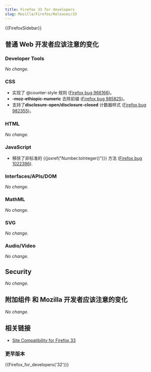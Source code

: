 ```yaml
---
title: Firefox 33 for developers
slug: Mozilla/Firefox/Releases/33
---
```


{{FirefoxSidebar}}

## 普通 Web 开发者应该注意的变化

### Developer Tools

_No change._

### CSS

- 实现了 @counter-style 规则 ([Firefox bug 966166](https://bugzil.la/966166))。
- **-moz-ethiopic-numeric** 去除前缀 ([Firefox bug 985825](https://bugzil.la/985825))。
- 支持了**disclosure-open/disclosure-closed** 计数器样式 ([Firefox bug 982355](https://bugzil.la/982355))。

### HTML

_No change._

### JavaScript

- 移除了非标准的 {{jsxref("Number.toInteger()")}} 方法 ([Firefox bug 1022396](https://bugzil.la/1022396)).

### Interfaces/APIs/DOM

_No change._

### MathML

_No change._

### SVG

_No change._

### Audio/Video

_No change._

## Security

_No change._

## 附加组件 和 Mozilla 开发者应该注意的变化

_No change._

## 相关链接

- [Site Compatibility for Firefox 33](/zh-CN/docs/Mozilla/Firefox/Releases/33/Site_Compatibility)

### 更早版本

{{Firefox_for_developers('32')}}
